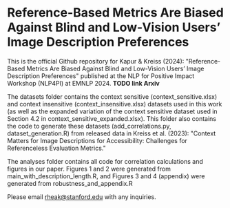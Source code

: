 # Reference-Based Metrics Are Biased Against Blind and Low-Vision Users’ Image Description Preferences

This is the official Github repository for Kapur & Kreiss (2024): "Reference-Based Metrics Are Biased Against Blind and Low-Vision Users’ Image Description Preferences" published at the NLP for Positive Impact Workshop (NLP4PI) at EMNLP 2024. **TODO link Arxiv**

The datasets folder contains the context sensitive (context_sensitive.xlsx) and context insensitive (context_insensitive.xlsx) datasets used in this work (as well as the expanded variation of the context sensitive dataset used in Section 4.2 in context_sensitive_expanded.xlsx). This folder also contains the code to generate these datasets (add_correlations.py, dataset_generation.R) from released data in Kreiss et al. (2023): "Context Matters for Image Descriptions for Accessibility: Challenges for Referenceless Evaluation Metrics."

The analyses folder contains all code for correlation calculations and figures in our paper. Figures 1 and 2 were generated from main_with_description_length.R, and Figures 3 and 4 (appendix) were generated from robustness_and_appendix.R

Please email rheak@stanford.edu with any inquiries. 
